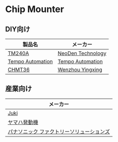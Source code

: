 # Chip Mounter

## DIY向け

| 製品名 | メーカー |
| -- | -- |
| [TM240A](http://www.neodentech.com/bbx/996360-996360.html?id=26798&pid=761183) | [NeoDen Technology](http://www.neodentech.com/) |
| [Tempo Automation](http://tempoautomation.com/) | [Tempo Automation](http://tempoautomation.com/) |
|[CHMT36](http://www.zjyingxing.com/e_products/Desktop-Pick-and-Place-Machine-145.html)|[Wenzhou Yingxing](http://www.zjyingxing.com/)|

## 産業向け

| メーカー |
| -- |
| [Juki](http://www.juki.co.jp/smt/index.html)|
| [ヤマハ発動機](http://www.yamaha-motor.co.jp/smt/) |
| [パナソニック ファクトリーソリューションズ](http://www.panasonic.com/jp/company/pfsc.html)|




